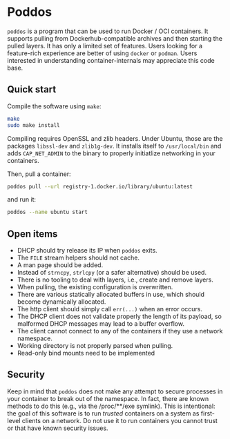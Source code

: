 Poddos
======

`poddos` is a program that can be used to run Docker / OCI containers. It
supports pulling from Dockerhub-compatible archives and then starting the pulled
layers. It has only a limited set of features. Users looking for a feature-rich
experience are better of using `docker` or `podman`. Users interested in
understanding container-internals may appreciate this code base.

Quick start
-----------
Compile the software using `make`:
```bash
make
sudo make install
```
Compiling requires OpenSSL and zlib headers. Under Ubuntu, those are the
packages `libssl-dev` and `zlib1g-dev`. It installs itself to `/usr/local/bin`
and adds `CAP_NET_ADMIN` to the binary to properly initiatlize networking in
your containers.

Then, pull a container:
```bash
poddos pull --url registry-1.docker.io/library/ubuntu:latest
```
and run it:
```bash
poddos --name ubuntu start
```

Open items
----------
- DHCP should try release its IP when `poddos` exits.
- The `FILE` stream helpers should not cache.
- A man page should be added.
- Instead of `strncpy`, `strlcpy` (or a safer alternative) should be used.
- There is no tooling to deal with layers, i.e., create and remove layers.
- When pulling, the existing configuration is overwritten.
- There are various statically allocated buffers in use, which should become
  dynamically allocated.
- The http client should simply call `err(...)` when an error occurs.
- The DHCP client does not validate properly the length of its payload, so
  malformed DHCP messages may lead to a buffer overflow.
- The client cannot connect to any of the containers if they use a network
  namespace.
- Working directory is not properly parsed when pulling.
- Read-only bind mounts need to be implemented

Security
--------
Keep in mind that `poddos` does not make any attempt to secure processes in your
container to break out of the namespace. In fact, there are known methods to do
this (e.g., via the /proc/**/exe symlink). This is intentional: the goal of this
software is to run *trusted* containers on a system as first-level clients on a
network. Do not use it to run containers you cannot trust or that have known
security issues.
